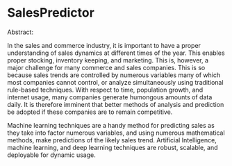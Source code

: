 # SalesPredictor

Abstract:

In the sales and commerce industry, it is important to have a proper understanding of sales dynamics at different times of the year. This enables proper stocking, inventory keeping, and marketing. This is, however, a major challenge for many commerce and sales companies. This is so because sales trends are controlled by numerous variables many of which most companies cannot control, or analyze simultaneously using traditional rule-based techniques. With respect to time, population growth, and internet usage, many companies generate humongous amounts of data daily. It is therefore imminent that better methods of analysis and prediction be adopted if these companies are to remain competitive. 

Machine learning techniques are a handy method for predicting sales as they take into factor numerous variables, and using numerous mathematical methods, make predictions of the likely sales trend. Artificial Intelligence, machine learning, and deep learning techniques are robust, scalable, and deployable for dynamic usage.

